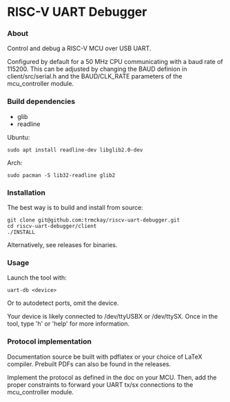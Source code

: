 # RISC-V UART Debugger

### About

Control and debug a RISC-V MCU over USB UART.

Configured by default for a 50 MHz CPU communicating with a baud rate of 115200. This can be adjusted by changing the BAUD definion in client/src/serial.h and the BAUD/CLK_RATE parameters of the mcu_controller module.

### Build dependencies

- glib
- readline

Ubuntu:

```
sudo apt install readline-dev libglib2.0-dev
```

Arch:

```
sudo pacman -S lib32-readline glib2
```

### Installation

The best way is to build and install from source:

```
git clone git@github.com:trmckay/riscv-uart-debugger.git
cd riscv-uart-debugger/client
./INSTALL
```

Alternatively, see releases for binaries.

### Usage

Launch the tool with:

```
uart-db <device>
```

Or to autodetect ports, omit the device.

Your device is likely connected to /dev/ttyUSBX or /dev/ttySX.
Once in the tool, type 'h' or 'help' for more information.

### Protocol implementation

Documentation source be built with pdflatex or your choice of LaTeX compiler. Prebuilt PDFs can also be found in the releases.

Implement the protocol as defined in the doc on your MCU. Then, add the proper constraints to
forward your UART tx/sx connections to the mcu_controller module.
